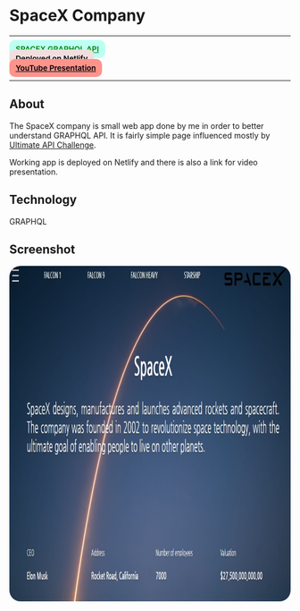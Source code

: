 # SpaceX Company

---

<div>
<a href="https://api.spacex.land/graphql" target="_blank" rel="noopener noreferrer"
    style="padding:0.5rem 0.7rem;
    color: green;
    background: #BDFFF3;
    border-radius:10px;
    font-size:0.85rem;
    font-weight:600;">SPACEX GRAPHQL API</a> <br/>
<a href="#" target="_blank" rel="noopener noreferrer"
    style="padding:0.5rem 0.7rem;
    color: black;
    background: #F1DEDE;
    border-radius:10px;
    font-size:0.85rem;
    font-weight:600;">Deployed on Netlify</a> <br/> 
<a href="#" target="_blank" rel="noopener noreferrer"
    style="padding:0.5rem 0.7rem;
    color: black;
    background: #FE938C;
    border-radius:10px;
    font-size:0.85rem;
    font-weight:600;">YouTube Presentation</a> 
</div>

---

## About

<p>The SpaceX company is small web app done by me in order to better understand  GRAPHQL API. It is fairly simple page influenced mostly by <a href="https://theultimateapichallenge.com/" target="_blank" rel="noopener noreferrer">Ultimate API Challenge</a>.</p>

<p>Working app is deployed on Netlify and there is also a link for video presentation.</p>

## Technology

<p>GRAPHQL</p>

## Screenshot

<img src="/screenshot.jpg" height="600" style="border-radius:20px;margin-bottom:2rem;" />
